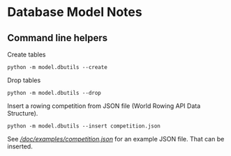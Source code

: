 # Database Model Notes

## Command line helpers

Create tables

    python -m model.dbutils --create

Drop tables

    python -m model.dbutils --drop

Insert a rowing competition from JSON file (World Rowing API Data Structure).

    python -m model.dbutils --insert competition.json

See *[/doc/examples/competition.json](/doc/examples/competition.json)* for an example JSON file. That can be inserted.